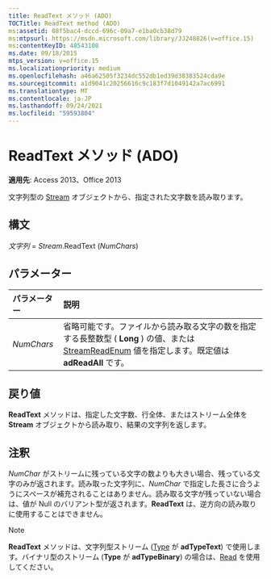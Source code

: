 ```yaml
---
title: ReadText メソッド (ADO)
TOCTitle: ReadText method (ADO)
ms:assetid: 08f5bac4-dccd-696c-09a7-e1ba0cb38d79
ms:mtpsurl: https://msdn.microsoft.com/library/JJ248826(v=office.15)
ms:contentKeyID: 48543108
ms.date: 09/18/2015
mtps_version: v=office.15
ms.localizationpriority: medium
ms.openlocfilehash: a46a62505f3234dc552db1ed39d38383524cda9e
ms.sourcegitcommit: a1d9041c20256616c9c183f7d1049142a7ac6991
ms.translationtype: MT
ms.contentlocale: ja-JP
ms.lasthandoff: 09/24/2021
ms.locfileid: "59593804"
---
```

# <a name="readtext-method-ado"></a>ReadText メソッド (ADO)

**適用先**: Access 2013、Office 2013

文字列型の [Stream](stream-object-ado.md) オブジェクトから、指定された文字数を読み取ります。

## <a name="syntax"></a>構文

*文字列*  = *Stream*.ReadText (*NumChars*)

## <a name="parameters"></a>パラメーター

|パラメーター|説明|
|:--------|:----------|
|*NumChars* |省略可能です。ファイルから読み取る文字の数を指定する長整数型 ( **Long** ) の値、または [StreamReadEnum](streamreadenum.md) 値を指定します。既定値は **adReadAll** です。|

## <a name="return-value"></a>戻り値

**ReadText** メソッドは、指定した文字数、行全体、またはストリーム全体を **Stream** オブジェクトから読み取り、結果の文字列を返します。

## <a name="remarks"></a>注釈

*NumChar* がストリームに残っている文字の数よりも大きい場合、残っている文字のみが返されます。読み取った文字列に、*NumChar* で指定した長さに合うようにスペースが補充されることはありません。読み取る文字が残っていない場合は、値が Null のバリアント型が返されます。**ReadText** は、逆方向の読み取りに使用することはできません。

> [!NOTE]
> **ReadText** メソッドは、文字列型ストリーム ([Type](type-property-ado-stream.md) が **adTypeText**) で使用します。バイナリ型のストリーム (**Type** が **adTypeBinary**) の場合は、[Read](read-method-ado.md) を使用してください。


